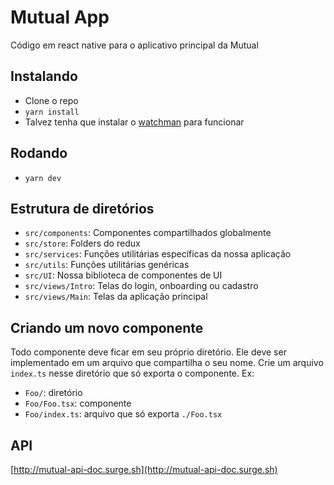 # Mutual App

Código em react native para o aplicativo principal da Mutual

## Instalando
- Clone o repo
- `yarn install`
- Talvez tenha que instalar o [watchman](https://facebook.github.io/watchman/docs/install.html) para funcionar

## Rodando
- `yarn dev`

## Estrutura de diretórios
- `src/components`: Componentes compartilhados globalmente
- `src/store`: Folders do redux
- `src/services`: Funções utilitárias específicas da nossa aplicação
- `src/utils`: Funções utilitárias genéricas
- `src/UI`: Nossa biblioteca de componentes de UI
- `src/views/Intro`: Telas do login, onboarding ou cadastro
- `src/views/Main`: Telas da aplicação principal

## Criando um novo componente
Todo componente deve ficar em seu próprio diretório. Ele deve ser implementado em um arquivo que compartilha o seu nome. Crie um arquivo `index.ts` nesse diretório que só exporta o componente.
Ex:
- `Foo/`: diretório
- `Foo/Foo.tsx`: componente
- `Foo/index.ts`: arquivo que só exporta `./Foo.tsx`

## API

[http://mutual-api-doc.surge.sh](http://mutual-api-doc.surge.sh)